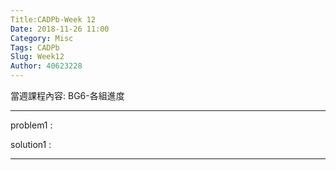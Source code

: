 ```yaml
---
Title:CADPb-Week 12
Date: 2018-11-26 11:00
Category: Misc
Tags: CADPb
Slug: Week12
Author: 40623228
---
```


當週課程內容:
BG6-各組進度
<!-- PELICAN_END_SUMMARY -->

----
problem1 : 

solution1 : 

----






